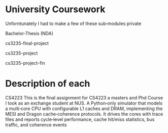 # University Coursework
Unforntunately I had to make a few of these sub‑modules private

Bachelor-Thesis (NDA)

cs3235-final-project 

cs3235-project

cs3235-project-fin

# Description of each

CS4223
This is the final assignment for CS4223 a masters and Phd Course I took as an exchange student at NUS. A Python‑only simulator that models a multi‑core CPU with configurable L1 caches and DRAM, implementing the MESI and Dragon cache‑coherence protocols. It drives the cores with trace files and reports cycle‑level performance, cache hit/miss statistics, bus traffic, and coherence events
